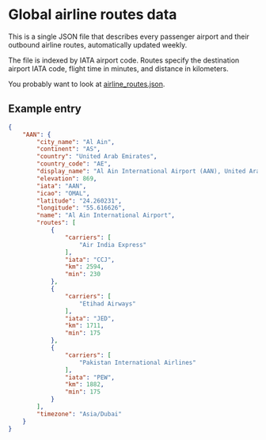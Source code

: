 Global airline routes data
==========================

This is a single JSON file that describes every passenger airport and their outbound airline routes, automatically updated weekly.

The file is indexed by IATA airport code. Routes specify the destination airport IATA code, flight time in minutes, and distance in kilometers.

You probably want to look at [airline_routes.json](airline_routes.json).

Example entry
-------------
```JSON
{
    "AAN": {
        "city_name": "Al Ain",
        "continent": "AS",
        "country": "United Arab Emirates",
        "country_code": "AE",
        "display_name": "Al Ain International Airport (AAN), United Arab Emirates",
        "elevation": 869,
        "iata": "AAN",
        "icao": "OMAL",
        "latitude": "24.260231",
        "longitude": "55.616626",
        "name": "Al Ain International Airport",
        "routes": [
            {
                "carriers": [
                    "Air India Express"
                ],
                "iata": "CCJ",
                "km": 2594,
                "min": 230
            },
            {
                "carriers": [
                    "Etihad Airways"
                ],
                "iata": "JED",
                "km": 1711,
                "min": 175
            },
            {
                "carriers": [
                    "Pakistan International Airlines"
                ],
                "iata": "PEW",
                "km": 1882,
                "min": 175
            }
        ],
        "timezone": "Asia/Dubai"
    }
}
